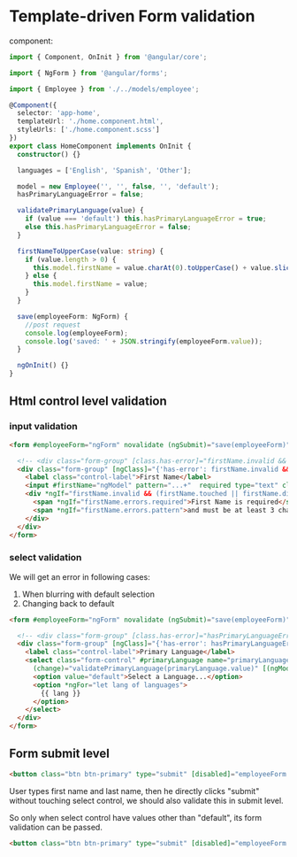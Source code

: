 # Template-driven Form validation

component:

```ts
import { Component, OnInit } from '@angular/core';

import { NgForm } from '@angular/forms';

import { Employee } from './../models/employee';

@Component({
  selector: 'app-home',
  templateUrl: './home.component.html',
  styleUrls: ['./home.component.scss']
})
export class HomeComponent implements OnInit {
  constructor() {}

  languages = ['English', 'Spanish', 'Other'];

  model = new Employee('', '', false, '', 'default');
  hasPrimaryLanguageError = false;

  validatePrimaryLanguage(value) {
    if (value === 'default') this.hasPrimaryLanguageError = true;
    else this.hasPrimaryLanguageError = false;
  }

  firstNameToUpperCase(value: string) {
    if (value.length > 0) {
      this.model.firstName = value.charAt(0).toUpperCase() + value.slice(1);
    } else {
      this.model.firstName = value;
    }
  }

  save(employeeForm: NgForm) {
    //post request
    console.log(employeeForm);
    console.log('saved: ' + JSON.stringify(employeeForm.value));
  }

  ngOnInit() {}
}
```

## Html control level validation

### input validation

```html
<form #employeeForm="ngForm" novalidate (ngSubmit)="save(employeeForm)">

  <!-- <div class="form-group" [class.has-error]="firstName.invalid && firstName.touched"> -->
  <div class="form-group" [ngClass]="{'has-error': firstName.invalid && (firstName.touched || firstName.dirty)}">
    <label class="control-label">First Name</label>
    <input #firstName="ngModel" pattern="...+"  required type="text" class="form-control" name="firstName" [(ngModel)]="model.firstName">
    <div *ngIf="firstName.invalid && (firstName.touched || firstName.dirty)" class="alert alert-danger">
      <span *ngIf="firstName.errors.required">First Name is required</span>
      <span *ngIf="firstName.errors.pattern">and must be at least 3 characters.</span>
    </div>
  </div>
</form>
```

### select validation

We will get an error in following cases:

1. When blurring with default selection
1. Changing back to default

```html
<form #employeeForm="ngForm" novalidate (ngSubmit)="save(employeeForm)">

  <!-- <div class="form-group" [class.has-error]="hasPrimaryLanguageError"> -->
  <div class="form-group" [ngClass]="{'has-error': hasPrimaryLanguageError}">
    <label class="control-label">Primary Language</label>
    <select class="form-control" #primaryLanguage name="primaryLanguage" (blur)="validatePrimaryLanguage(primaryLanguage.value)"
      (change)="validatePrimaryLanguage(primaryLanguage.value)" [(ngModel)]="model.primaryLanguage">
      <option value="default">Select a Language...</option>
      <option *ngFor="let lang of languages">
        {{ lang }}
      </option>
    </select>
  </div>
</form>
```

## Form submit level

```html
<button class="btn btn-primary" type="submit" [disabled]="employeeForm.invalid">Ok</button>
```

User types first name and last name, then he directly clicks "submit" without touching select control, we should also validate this in submit level.

So only when select control have values other than "default", its form validation can be passed.

```html
<button class="btn btn-primary" type="submit" [disabled]="employeeForm.invalid || primaryLanguage.value==='default'">Ok</button>
```